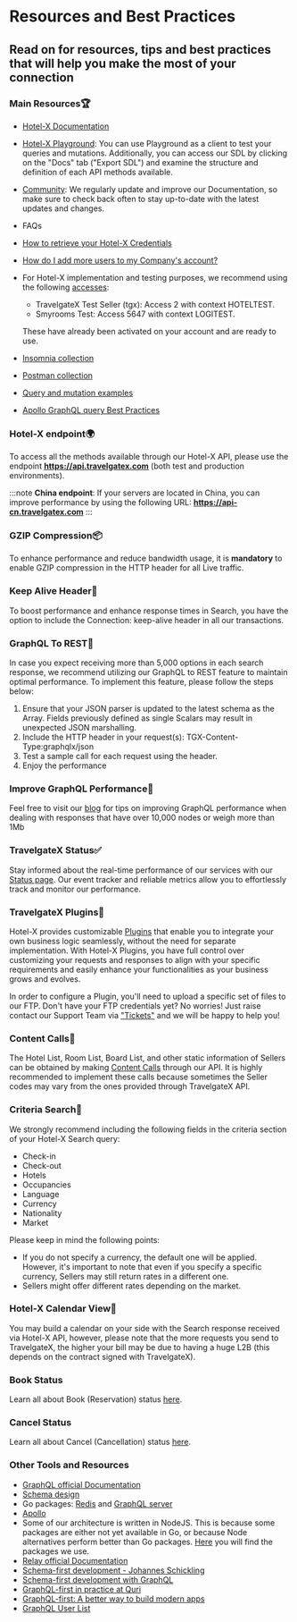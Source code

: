 ﻿---
sidebar_position: 5
---

# Resources and Best Practices

## Read on for resources, tips and best practices that will help you make the most of your connection

### Main Resources🏆

- [Hotel-X Documentation](/docs/apis/for-buyers/hotel-x-pull-buyers-api/quickstart)
- [Hotel-X Playground](/playground): You can use Playground as a client to test your queries and mutations. Additionally, you can access our SDL by clicking on the "Docs" tab ("Export SDL") and examine the structure and definition of each API methods available.
- [Community](/kb/getting-started-with-travelgate/about-our-community): We regularly update and improve our Documentation, so make sure to check back often to stay up-to-date with the latest updates and changes.
- FAQs
- [How to retrieve your Hotel-X Credentials](/kb/our-products/are-you-a-buyer/getting-started-with-hotel-x-buyers-api/hotel-x-credentials)
- [How do I add more users to my Company's account?](/kb/account-settings/users-management/how-to-add-manage-users-to-organization)
- For Hotel-X implementation and testing purposes, we recommend using the following [accesses](/kb/our-products/are-you-a-buyer/getting-started-with-hotel-x-buyers-api/hotel-x-credentials):
	- TravelgateX Test Seller (tgx): Access 2 with context HOTELTEST.
	- Smyrooms Test: Access 5647 with context LOGITEST.  
	
	These have already been activated on your account and are ready to use.

- [Insomnia collection](https://2825176.fs1.hubspotusercontent-na1.net/hubfs/2825176/Insomnia%20Customers%202023.json)
- [Postman collection](https://2825176.fs1.hubspotusercontent-na1.net/hubfs/2825176/Hotel-X.postman_collection%20Customers%202023.json)
- [Query and mutation examples](https://2825176.fs1.hubspotusercontent-na1.net/hubfs/2825176/Examples%20Customers%202023.docx)
- [Apollo GraphQL query Best Practices](https://www.apollographql.com/docs/react/data/operation-best-practices/)

### Hotel-X endpoint🌍

To access all the methods available through our Hotel-X API, please use the endpoint **https://api.travelgatex.com** (both test and production environments).

:::note
**China endpoint**: If your servers are located in China, you can improve performance by using the following URL: **https://api-cn.travelgatex.com**
:::

### GZIP Compression📦
To enhance performance and reduce bandwidth usage, it is **mandatory** to enable GZIP compression in the HTTP header for all Live traffic.

### Keep Alive Header🔎
To boost performance and enhance response times in Search, you have the option to include the Connection: keep-alive header in all our transactions.

### GraphQL To REST🔋

In case you expect receiving more than 5,000 options in each search response, we recommend utilizing our GraphQL to REST feature to maintain optimal performance.
To implement this feature, please follow the steps below:
1. Ensure that your JSON parser is updated to the latest schema as the Array. Fields previously defined as single Scalars may result in unexpected JSON marshalling.
1. Include the HTTP header in your request(s): TGX-Content-Type:graphqlx/json
1. Test a sample call for each request using the header.
1. Enjoy the performance

### Improve GraphQL Performance🏅

Feel free to visit our [blog](https://blog.travelgatex.com/en/how-to-improve-graphql-performance) for tips on improving GraphQL performance when dealing with responses that have over 10,000 nodes or weigh more than 1Mb

### TravelgateX Status✅

Stay informed about the real-time performance of our services with our [Status page](https://status.travelgatex.com/). Our event tracker and reliable metrics allow you to effortlessly track and monitor our performance.

### TravelgateX Plugins🔨
Hotel-X provides customizable [Plugins](/docs/apis/for-buyers/hotel-x-pull-buyers-api/plugins/overview) that enable you to integrate your own business logic seamlessly, without the need for separate implementation. With Hotel-X Plugins, you have full control over customizing your requests and responses to align with your specific requirements and easily enhance your functionalities as your business grows and evolves.

In order to configure a Plugin, you'll need to upload a specific set of files to our FTP. Don't have your FTP credentials yet? No worries! Just raise contact our Support Team via ["Tickets"](https://app.travelgatex.com/tickets) and we will be happy to help you!


### Content Calls🏨

The Hotel List, Room List, Board List, and other static information of Sellers can be obtained by making [Content Calls](/docs/apis/for-buyers/hotel-x-pull-buyers-api/content/overview) through our API. It is highly recommended to implement these calls because sometimes the Seller codes may vary from the ones provided through TravelgateX API.

### Criteria Search🔎
We strongly recommend including the following fields in the criteria section of your Hotel-X Search query:
- Check-in
- Check-out
- Hotels
- Occupancies
- Language
- Currency
- Nationality
- Market

Please keep in mind the following points:
- If you do not specify a currency, the default one will be applied.  However, it's important to note that even if you specify a specific currency, Sellers may still return rates in a different one.
- Sellers might offer different rates depending on the market.

### Hotel-X Calendar View📅
You may build a calendar on your side with the Search response received via Hotel-X API, however, please note that the more requests you send to TravelgateX, the higher your bill may be due to having a huge L2B (this depends on the contract signed with TravelgateX).

### Book Status
Learn all about Book (Reservation) status [here](/kb/our-products/are-you-a-buyer/our-methods/booking-flow/book/what-status-can-be-returned-in-hotel-x-book-response).

### Cancel Status
Learn all about Cancel (Cancellation) status [here](/kb/our-products/are-you-a-buyer/our-methods/booking-management/cancel/cancel-status).

### Other Tools and Resources
- [GraphQL official Documentation](http://graphql.org/learn/)
- [Schema design](https://github.com/APIs-guru/graphql-faker)
- Go packages: [Redis](https://godoc.org/github.com/garyburd/redigo/redis) and [GraphQL server](https://github.com/graph-gophers/graphql-go)
- [Apollo](http://dev.apollodata.com/)
- Some of our architecture is written in NodeJS. This is because some packages are either not yet available in Go, or because Node alternatives perform better than Go packages. [Here](https://github.com/apollographql/apollo-server) you will find the packages we use.
- [Relay official Documentation](https://relay.dev/docs/)
- [Schema-first development - Johannes Schickling](https://www.youtube.com/watch?v=SdWI7XaAeeY)
- [Schema-first development with GraphQL](https://conferences.oreilly.com/fluent/fl-ca-2017/public/schedule/detail/58715)
- [GraphQL-first in practice at Quri](https://dev-blog.apollodata.com/graphql-first-in-practice-at-quri-7bf84b260135)
- [GraphQL-first: A better way to build modern apps](https://dev-blog.apollodata.com/graphql-first-a-better-way-to-build-modern-apps-b5a04f7121a0)
- [GraphQL User List](http://graphql.org/users/)

